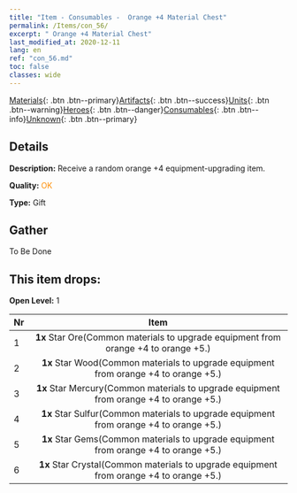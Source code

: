 ```yaml
---
title: "Item - Consumables -  Orange +4 Material Chest"
permalink: /Items/con_56/
excerpt: " Orange +4 Material Chest"
last_modified_at: 2020-12-11
lang: en
ref: "con_56.md"
toc: false
classes: wide
---
```

 [Materials](/Items/){: .btn .btn--primary}[Artifacts](/Items/Artifacts/){: .btn .btn--success}[Units](/Items/Units/){: .btn .btn--warning}[Heroes](/Items/Heroes/){: .btn .btn--danger}[Consumables](/Items/Consumables/){: .btn .btn--info}[Unknown](/Items/Unknown/){: .btn .btn--primary}

## Details
 **Description:** Receive a random orange +4 equipment-upgrading item.

 **Quality:** <span style="color: #FF8C00">OK</span>

 **Type:** Gift

## Gather

  To Be Done

## This item drops:

 **Open Level:** 1

  | Nr |      Item    |
  |:---|:------------:|
  | 1 |  **1x** Star Ore(Common materials to upgrade equipment from orange +4 to orange +5.) | 
  | 2 |  **1x** Star Wood(Common materials to upgrade equipment from orange +4 to orange +5.) | 
  | 3 |  **1x** Star Mercury(Common materials to upgrade equipment from orange +4 to orange +5.) | 
  | 4 |  **1x** Star Sulfur(Common materials to upgrade equipment from orange +4 to orange +5.) | 
  | 5 |  **1x** Star Gems(Common materials to upgrade equipment from orange +4 to orange +5.) | 
  | 6 |  **1x** Star Crystal(Common materials to upgrade equipment from orange +4 to orange +5.) | 
